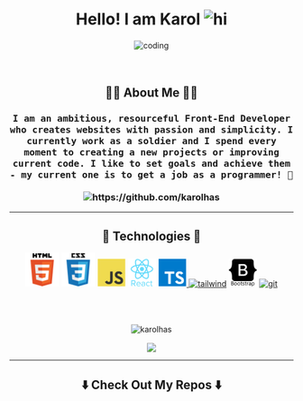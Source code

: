 <h1 align="center">Hello! I am Karol <img src="https://user-images.githubusercontent.com/1303154/88677602-1635ba80-d120-11ea-84d8-d263ba5fc3c0.gif" width="28px" height="28px" alt="hi"></h1>
<div align="center">
    <img align="center" alt="coding" width="400" src="https://camo.githubusercontent.com/5ddf73ad3a205111cf8c686f687fc216c2946a75005718c8da5b837ad9de78c9/68747470733a2f2f7468756d62732e6766796361742e636f6d2f4576696c4e657874446576696c666973682d736d616c6c2e676966">
</div>

<br>
<br>

<h2 align="center"> 👨‍💻 About Me 👨‍💻</h2>
<h3 align="center">
 <samp>I am an <b>ambitious, resourceful</b> Front-End Developer who creates websites with passion and simplicity. I currently work as a soldier and I spend every moment to creating a new projects or improving current code. I like to set goals and achieve them - <b>my current one is to get a job as a programmer! 🎯</b></samp>
  <br><br>
  <img src="https://komarev.com/ghpvc/?username=karolhas" alt="https://github.com/karolhas" />
</h3>

<hr>

<h2 align="center">🚀 Technologies 🚀</h2>
<p align="center">    
    <a href="https://www.w3.org/html/" target="_blank" rel="noreferrer"><img src="https://raw.githubusercontent.com/devicons/devicon/master/icons/html5/html5-original-wordmark.svg" alt="html5" width="60" height="60"/></a>
    <a href="https://www.w3schools.com/css/" target="_blank" rel="noreferrer"><img src="https://raw.githubusercontent.com/devicons/devicon/master/icons/css3/css3-original-wordmark.svg" alt="css3" width="60" height="60"/></a>
    <a href="https://developer.mozilla.org/en-US/docs/Web/JavaScript" target="_blank" rel="noreferrer"><img src="https://raw.githubusercontent.com/devicons/devicon/master/icons/javascript/javascript-original.svg" alt="javascript" width="50" height="50"/></a>
    <a href="https://reactjs.org/" target="_blank" rel="noreferrer"><img src="https://raw.githubusercontent.com/devicons/devicon/master/icons/react/react-original-wordmark.svg" alt="react" width="50" height="50"/></a>
    <a href="https://www.typescriptlang.org/" target="_blank" rel="noreferrer"> <img src="https://raw.githubusercontent.com/devicons/devicon/master/icons/typescript/typescript-original.svg" alt="typescript" width="50" height="50"/> </a>
    <a href="https://tailwindcss.com/" target="_blank" rel="noreferrer"><img src="https://www.vectorlogo.zone/logos/tailwindcss/tailwindcss-icon.svg" alt="tailwind" width="50" height="50"/></a>
    <a href="https://getbootstrap.com" target="_blank" rel="noreferrer"><img src="https://raw.githubusercontent.com/devicons/devicon/master/icons/bootstrap/bootstrap-plain-wordmark.svg" alt="bootstrap" width="50" height="50"/></a> 
    <a href="https://git-scm.com/" target="_blank" rel="noreferrer"><img src="https://www.vectorlogo.zone/logos/git-scm/git-scm-icon.svg" alt="git" width="50" height="50"/></a>  
</p>

<br>
<br>

<div align="center">
    <p><img align="center" src="https://github-readme-stats.vercel.app/api/top-langs?username=karolhas&theme=react&show_icons=true&locale=en&layout=compact" alt="karolhas" /></p>
    <p><img align="center" src="https://github-readme-stats.vercel.app/api?username=karolhas&theme=react&show_icons=true" /></p>
</div>

<hr>
<h2 align="center">⬇️ Check Out My Repos ⬇️ </h2>
